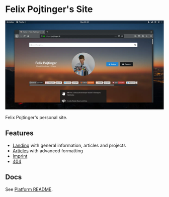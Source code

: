 # Felix Pojtinger's Site

![Screenshot of the landing page](./assets/screenshot.webp)

Felix Pojtinger's personal site.

## Features

- [Landing](./src/pages/index.mdx) with general information, articles and projects
- [Articles](./src/articles/2019-01-17-on-free-software.mdx) with advanced formatting
- [Imprint](./src/pages/imprint.mdx)
- [404](./src/pages/404.tsx)

## Docs

See [Platform README](../../README.md).
